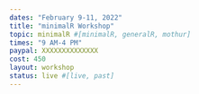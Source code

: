 ```yaml
---
dates: "February 9-11, 2022"
title: "minimalR Workshop"
topic: minimalR #[minimalR, generalR, mothur]
times: "9 AM-4 PM"
paypal: XXXXXXXXXXXXXX
cost: 450
layout: workshop
status: live #[live, past]
---
```

